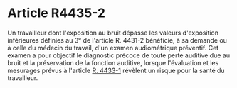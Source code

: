 # Article R4435-2

  
Un travailleur dont l'exposition au bruit dépasse les valeurs d'exposition inférieures définies au 3° de l'article R. 4431-2 bénéficie, à sa demande ou à celle du médecin du travail, d'un examen audiométrique préventif. Cet examen a pour objectif le diagnostic précoce de toute perte auditive due au bruit et la préservation de la fonction auditive, lorsque l'évaluation et les mesurages prévus à l'article [R. 4433-1][1] révèlent un risque pour la santé du travailleur.

 [1]: /affichCodeArticle.do?cidTexte=LEGITEXT000006072050&idArticle=LEGIARTI000018490930&dateTexte=&categorieLien=cid